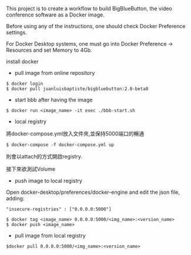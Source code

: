 This project is to create a workflow to build BigBlueButton, the video conference software as a Docker image.

Before using any of the instructions, one should check Docker Preference settings.

For Docker Desktop systems, one must go into Docker Preference -> Resources and set Memory to 4Gb.  

install docker


- pull image from online repository

~~~shell
$ docker login
$ docker pull juanluisbaptiste/bigbluebutton:2.0-beta0
~~~

- start bbb after having the image
~~~shell
$ docker run <image_name> -it exec ./bbb-start.sh
~~~



- local registry

將docker-compose.yml放入文件夾,並保持5000端口的暢通

~~~shell
$ docker-compose -f docker-compose.yml up
~~~

則會以attach的方式開啟registry.  

接下來欲測試Volume

- push image to local registry 

Open docker-desktop/preferences/docker-engine and edit the json file, adding:
~~~shell
"insecure-registries" : ["0.0.0.0:5000"]
~~~

~~~shell
$ docker tag <image_name> 0.0.0.0:5000/<img_name>:<version_name> 
$ docker push <image_name> 
~~~

- pull image from local registry
~~~shell
$docker pull 0.0.0.0:5000/<img_name>:<version_name> 
~~~




